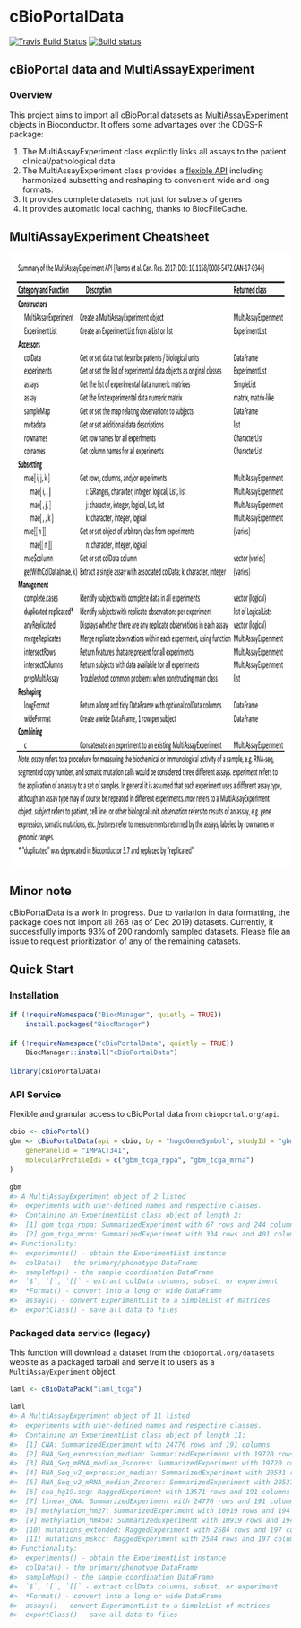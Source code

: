 
# cBioPortalData

<!-- start badges here -->

[![Travis Build
Status](https://travis-ci.org/waldronlab/cBioPortalData.svg?branch=master)](https://travis-ci.org/waldronlab/cBioPortalData)
[![Build
status](https://ci.appveyor.com/api/projects/status/42kd6prni3o0q50b?svg=true)](https://ci.appveyor.com/project/waldronlab/cbioportaldata)
<!-- end badges here -->

## cBioPortal data and MultiAssayExperiment

### Overview

This project aims to import all cBioPortal datasets as
[MultiAssayExperiment](http://bioconductor.org/packages/MultiAssayExperiment/)
objects in Bioconductor. It offers some advantages over the CDGS-R
package:

1.  The MultiAssayExperiment class explicitly links all assays to the
    patient clinical/pathological data
2.  The MultiAssayExperiment class provides a [flexible
    API](https://github.com/waldronlab/MultiAssayExperiment/wiki/MultiAssayExperiment-API)
    including harmonized subsetting and reshaping to convenient wide and
    long formats.
3.  It provides complete datasets, not just for subsets of genes
4.  It provides automatic local caching, thanks to BiocFileCache.

## MultiAssayExperiment Cheatsheet

<a href="https://github.com/waldronlab/cheatsheets/blob/master/MultiAssayExperiment_QuickRef.pdf"><img src="https://raw.githubusercontent.com/waldronlab/cheatsheets/master/pngs/MultiAssayExperiment_QuickRef.png" width="989" height="1091"/></a>

## Minor note

cBioPortalData is a work in progress. Due to variation in data
formatting, the package does not import all 268 (as of Dec 2019)
datasets. Currently, it successfully imports 93% of 200 randomly sampled
datasets. Please file an issue to request prioritization of any of the
remaining datasets.

## Quick Start

### Installation

``` r
if (!requireNamespace("BiocManager", quietly = TRUE))
    install.packages("BiocManager")

if (!requireNamespace("cBioPortalData", quietly = TRUE))
    BiocManager::install("cBioPortalData")

library(cBioPortalData)
```

### API Service

Flexible and granular access to cBioPortal data from
`cbioportal.org/api`.

``` r
cbio <- cBioPortal()
gbm <- cBioPortalData(api = cbio, by = "hugoGeneSymbol", studyId = "gbm_tcga",
    genePanelId = "IMPACT341",
    molecularProfileIds = c("gbm_tcga_rppa", "gbm_tcga_mrna")
)
```

``` r
gbm
#> A MultiAssayExperiment object of 2 listed
#>  experiments with user-defined names and respective classes.
#>  Containing an ExperimentList class object of length 2:
#>  [1] gbm_tcga_rppa: SummarizedExperiment with 67 rows and 244 columns
#>  [2] gbm_tcga_mrna: SummarizedExperiment with 334 rows and 401 columns
#> Functionality:
#>  experiments() - obtain the ExperimentList instance
#>  colData() - the primary/phenotype DataFrame
#>  sampleMap() - the sample coordination DataFrame
#>  `$`, `[`, `[[` - extract colData columns, subset, or experiment
#>  *Format() - convert into a long or wide DataFrame
#>  assays() - convert ExperimentList to a SimpleList of matrices
#>  exportClass() - save all data to files
```

### Packaged data service (legacy)

This function will download a dataset from the `cbioportal.org/datasets`
website as a packaged tarball and serve it to users as a
`MultiAssayExperiment` object.

``` r
laml <- cBioDataPack("laml_tcga")
```

``` r
laml
#> A MultiAssayExperiment object of 11 listed
#>  experiments with user-defined names and respective classes.
#>  Containing an ExperimentList class object of length 11:
#>  [1] CNA: SummarizedExperiment with 24776 rows and 191 columns
#>  [2] RNA_Seq_expression_median: SummarizedExperiment with 19720 rows and 179 columns
#>  [3] RNA_Seq_mRNA_median_Zscores: SummarizedExperiment with 19720 rows and 179 columns
#>  [4] RNA_Seq_v2_expression_median: SummarizedExperiment with 20531 rows and 173 columns
#>  [5] RNA_Seq_v2_mRNA_median_Zscores: SummarizedExperiment with 20531 rows and 173 columns
#>  [6] cna_hg19.seg: RaggedExperiment with 13571 rows and 191 columns
#>  [7] linear_CNA: SummarizedExperiment with 24776 rows and 191 columns
#>  [8] methylation_hm27: SummarizedExperiment with 10919 rows and 194 columns
#>  [9] methylation_hm450: SummarizedExperiment with 10919 rows and 194 columns
#>  [10] mutations_extended: RaggedExperiment with 2584 rows and 197 columns
#>  [11] mutations_mskcc: RaggedExperiment with 2584 rows and 197 columns
#> Functionality:
#>  experiments() - obtain the ExperimentList instance
#>  colData() - the primary/phenotype DataFrame
#>  sampleMap() - the sample coordination DataFrame
#>  `$`, `[`, `[[` - extract colData columns, subset, or experiment
#>  *Format() - convert into a long or wide DataFrame
#>  assays() - convert ExperimentList to a SimpleList of matrices
#>  exportClass() - save all data to files
```
